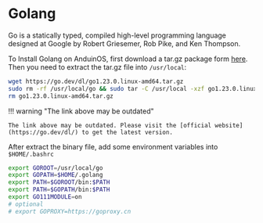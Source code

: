 # Golang

Go is a statically typed, compiled high-level programming language designed at Google by Robert Griesemer, Rob Pike, and Ken Thompson.

To Install Golang on AnduinOS, first download a tar.gz package form [here](https://go.dev/dl). Then you need to extract the tar.gz file into `/usr/local`:

<!-- The link needs to be updated regularly. -->

```bash
wget https://go.dev/dl/go1.23.0.linux-amd64.tar.gz
sudo rm -rf /usr/local/go && sudo tar -C /usr/local -xzf go1.23.0.linux-amd64.tar.gz
rm go1.23.0.linux-amd64.tar.gz
```

!!! warning "The link above may be outdated"

    The link above may be outdated. Please visit the [official website](https://go.dev/dl/) to get the latest version.

After extract the binary file, add some environment variables into `$HOME/.bashrc`

```bash
export GOROOT=/usr/local/go
export GOPATH=$HOME/.golang
export PATH=$GOROOT/bin:$PATH
export PATH=$GOPATH/bin:$PATH
export GO111MODULE=on
# optional
# export GOPROXY=https://goproxy.cn
```
